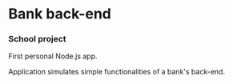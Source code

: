 # Bank back-end

### School project

First personal Node.js app. 

Application simulates simple functionalities of a bank's back-end. 
